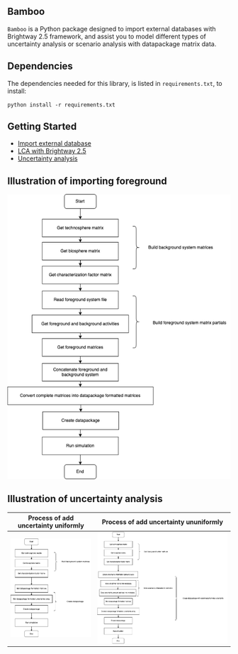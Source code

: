 ## Bamboo
`Bamboo` is a Python package designed to import external databases with Brightway 2.5 framework, and assist you to model different types of uncertainty analysis or scenario analysis with datapackage matrix data.

## Dependencies
The dependencies needed for this library, is listed in `requirements.txt`, to install:
```
python install -r requirements.txt
```


## Getting Started
- [Import external database](https://github.com/Annedrew/brightway-bamboo/blob/main/notebooks/lca_with_foreground.ipynb)
- [LCA with Brightway 2.5](https://github.com/Annedrew/brightway-bamboo/blob/main/notebooks/lca_with_background.ipynb)
- [Uncertainty analysis](https://github.com/Annedrew/brightway-bamboo/blob/main/notebooks/uncertainty_analysis.ipynb)



## Illustration of importing foreground
![importing foreground](assets/import_foreground_system.png)

## Illustration of uncertainty analysis
| Process of add uncertainty uniformly | Process of add uncertainty ununiformly |
|-------------------------------------------------|--------------------------------------------------|
| ![uncertainty uniformly](assets/uncertainty_uniformly.png) | ![uncertainty ununiformly](assets/uncertainty_ununiformly.png) |
